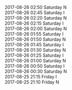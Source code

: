 2017-08-26 02:50 Saturday  N  
2017-08-26 02:45 Saturday  I  
2017-08-26 02:20 Saturday  N  
2017-08-26 02:15 Saturday  I  
2017-08-26 02:00 Saturday  N  
2017-08-26 01:55 Saturday  I  
2017-08-26 01:50 Saturday  N  
2017-08-26 01:45 Saturday  I  
2017-08-26 01:30 Saturday  N  
2017-08-26 01:25 Saturday  I  
2017-08-26 01:00 Saturday  N  
2017-08-26 00:50 Saturday  I  
2017-08-26 00:30 Saturday  N  
2017-08-25 21:15 Friday  I  
2017-08-25 21:10 Friday  N  
